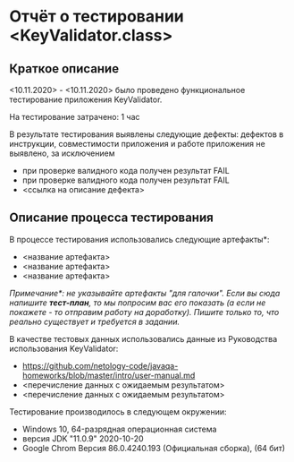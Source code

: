 # Отчёт о тестировании <KeyValidator.class>

## Краткое описание

<10.11.2020> - <10.11.2020> было проведено функциональное тестирование приложения KeyValidator.

На тестирование затрачено: 1 час

В результате тестирования выявлены следующие дефекты: дефектов в инструкции, совместимости приложения и работе приложения не выявлено, за исключением
* при проверке валидного кода получен результат FAIL
* при проверке валидного кода получен результат FAIL
* <ссылка на описание дефекта>

## Описание процесса тестирования

В процессе тестирования использовались следующие артефакты*: 
* <название артефакта>
* <название артефакта>
* <название артефакта>

*Примечание\*: не указывайте артефакты "для галочки". Если вы сюда напишите **тест-план**, то мы попросим вас его показать (а если не покажете - то отправим работу на доработку). Пишите только то, что реально существует и требуется в задании.*

В качестве тестовых данных использовались данные из Руководства использования KeyValidator:
* https://github.com/netology-code/javaqa-homeworks/blob/master/intro/user-manual.md
* <перечисление данных с ожидаемым результатом>
* <перечисление данных с ожидаемым результатом>

Тестирование производилось в следующем окружении:
* Windows 10, 64-разрядная операционная система
* версия JDK "11.0.9" 2020-10-20
* Google Chrom Версия 86.0.4240.193 (Официальная сборка), (64 бит)
